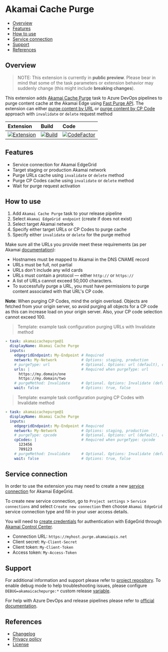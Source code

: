 # Akamai Cache Purge

- [Overview](#overview)
- [Features](#features)
- [How to use](#how-to-use)
- [Service connection](#service-connection)
- [Support](#support)
- [References](#references)

## Overview

> NOTE: This extension is currently in **public preview**. Please bear in mind that some of the task parameters or extension behavior may suddenly change (this might include **breaking changes**).

This extension adds [Akamai Cache Purge](https://marketplace.visualstudio.com/items?itemName=dmitryserbin.akamai-cache-purge) task to Azure DevOps pipelines to purge content cache at the Akamai Edge using [Fast Purge API](https://techdocs.akamai.com/purge-cache/reference/api). The extension can either [purge content by URL](https://techdocs.akamai.com/purge-cache/docs/purge-content-url) or [purge content by CP Code](https://techdocs.akamai.com/purge-cache/docs/purge-content-cp-code) approach with `invalidate` or `delete` request method

Extension | Build | Code
:-------|:-------|:-------
[![Extension](https://vsmarketplacebadge.apphb.com/version/dmitryserbin.akamai-cache-purge.svg)](https://marketplace.visualstudio.com/items?itemName=dmitryserbin.akamai-cache-purge) | [![Build](https://dev.azure.com/dmitryserbin/Akamai/_apis/build/status/Purge-release?branchName=master)](https://dev.azure.com/dmitryserbin/Akamai/_build/latest?definitionId=18&branchName=master) | [![CodeFactor](https://www.codefactor.io/repository/github/dmitryserbin/azdev-akamai-cache-purge/badge?s=a39b3ca149c6c1539b9dcd772328214fbdefc6dd)](https://www.codefactor.io/repository/github/dmitryserbin/azdev-akamai-cache-purge)

## Features

- Service connection for Akamai EdgeGrid
- Target staging or production Akamai network
- Purge URLs cache using `invalidate` or `delete` method
- Purge CP Codes cache using `invalidate` or `delete` method
- Wait for purge request activation

## How to use

1. Add `Akamai Cache Purge` task to your release pipeline
1. Select `Akamai EdgeGrid endpoint` (create if does not exist)
1. Select target Akamai network
1. Specify either target URLs or CP Codes to purge cache
1. Specify either `invalidate` or `delete` for the purge method

Make sure all the URLs you provide meet these requirements (as per Akamai [documentation](https://techdocs.akamai.com/purge-cache/docs/purge-content-url)):

- Hostnames must be mapped to ​Akamai​ in the DNS CNAME record
- URLs must be full, not partial
- URLs don't include any wild cards
- URLs must contain a protocol — either `http://` or `https://`
- A list of URLs cannot exceed 50,000 characters.
- To successfully purge a URL, you must have permissions to purge content associated with that
URL's CP code.

**Note**: When purging CP Codes, mind the origin overload. Objects are fetched from your origin server, so avoid purging all objects for a CP code as this can increase load on your origin server. Also, your CP code selection cannot exceed 100.

> Template: example task configuration purging URLs with Invalidate method

```yaml
- task: akamaicachepurge@1
  displayName: Akamai Cache Purge
  inputs:
    edgegridEndpoint: My-Endpoint # Required
    network: My-Network           # Options: staging, production
    # purgeType: url              # Optional. Options: url (default), cpcode
    urls: |                       # Required when purgeType: url
      https://my.domain/one
      https://my.domain/two
    # purgeMethod: Invalidate     # Optional. Options: Invalidate (default), Delete
    wait: false                   # Options: true, false
```

> Template: example task configuration purging CP Codes with Invalidate method

```yaml
- task: akamaicachepurge@1
  displayName: Akamai Cache Purge
  inputs:
    edgegridEndpoint: My-Endpoint # Required
    network: My-Network           # Options: staging, production
    # purgeType: cpcode           # Optional. Options: url (default), cpcode
    cpCodes: |                    # Required when purgeType: cpcode
      123456
      789123
    # purgeMethod: Invalidate     # Optional. Options: Invalidate (default), Delete
    wait: false                   # Options: true, false
```

## Service connection

In order to use the extension you may need to create a new [service connection](https://docs.microsoft.com/en-us/azure/devops/pipelines/library/service-endpoints) for Akamai EdgeGrid.

To create new service connection, go to `Project settings` > `Service connections` and select `Create new connection` then choose `Akamai EdgeGrid` service connection type and fill-in your user access details.

You will need to [create credentials](https://developer.akamai.com/api/getting-started) for authentication with EdgeGrid through [Akamai Control Center](https://control.akamai.com).

- Connection URL: `https://myhost.purge.akamaiapis.net`
- Client secret: `My-Client-Secret`
- Client token: `My-Client-Token`
- Access token: `My-Access-Token`

## Support

For additional information and support please refer to [project repository](https://github.com/dmitryserbin/azdev-akamai-cache-purge). To enable debug mode to help troubleshooting issues, please configure `DEBUG=akamaicachepurge:*` custom release [variable](https://docs.microsoft.com/en-us/azure/devops/pipelines/release/variables).

For help with Azure DevOps and release pipelines please refer to [official documentation](https://docs.microsoft.com/en-us/azure/devops).

## References

- [Changelog](CHANGELOG.md)
- [Privacy policy](PRIVACY.md)
- [License](LICENSE)
